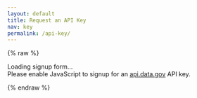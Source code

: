 ```yaml
---
layout: default
title: Request an API Key
nav: key
permalink: /api-key/
---
```





{% raw %} 

<div id="apidatagov_signup">Loading signup form...</div>
<script type="text/javascript">
 /* * * CONFIGURATION VARIABLES: EDIT BEFORE PASTING INTO YOUR WEBPAGE * * */
 var apiUmbrellaSignupOptions = {
   // Pick a short, unique name to identify your site, like 'gsa-auctions'
   // in this example.
   registrationSource: 'ed-developer-hub',

   // Enter the API key you signed up for and specially configured for this
   // API key signup embed form.
   apiKey: 'GKqvZS2yThqpVN95whiKzoSxm6i6JiCKkg5PCFEr',

   // Provide an example URL you want to show to users after they signup.
   // This can be any API endpoint on your server, and you can use the
   // special {{api_key}} variable to automatically substitute in the API
   // key the user just signed up for.
   exampleApiUrl: 'https://api.ed.gov/data/less-than-highschool_2015?api_key={{api_key}}'

   // OPTIONAL: Provide extra content to display on the signup confirmation
   // page. This will be displayed below the user's API key and the example
   // API URL are shown. HTML is allowed. Defaults to ""
   // signupConfirmationMessage: '',

   // OPTIONAL: Provide a URL to your own contact page to link to for user
   // support. Defaults to "https://api.data.gov/contact/"
   // contactUrl: 'https://agency.gov/example',

   // OPTIONAL: Set to true to verify the user's e-mail address by only
   // sending them their API key via e-mail, and not displaying it on the
   // signup confirmation web page. Defaults to false.
   // verifyEmail: true,

   // OPTIONAL: Set to false to disable sending a welcome e-mail to the
   // user after signing up. Defaults to true.
   // sendWelcomeEmail: false,

   // OPTIONAL: Provide the name of your developer site. This will appear
   // in the subject of the welcome e-mail as "Your {{siteName}} API key".
   // Defaults to "api.data.gov".
   // siteName: 'Agency Developer Network',

   // OPTIONAL: Provide a custom sender name for who the welcome email
   // appears from. The actual address will be "noreply@api.data.gov", but
   // this will change the name of the displayed sender in this fashion:
   // "{{emailFromName}} <noreply@api.data.gov>". Defaults to "".
   // emailFromName: 'Agency Developer Network',

   // OPTIONAL: Provide an extra input field to ask for the user's website.
   // Defaults to false.
   // websiteInput: true,

   // OPTIONAL: Provide an extra checkbox asking the user to agree to terms
   // and conditions before signing up. Defaults to false.
   // termsCheckbox: true,

   // OPTIONAL: If the terms & conditions checkbox is enabled, link to this
   // URL for your API's terms & conditions. Defaults to "".
   // termsUrl: "https://agency.gov/api-terms/",
 };

 /* * * DON'T EDIT BELOW THIS LINE * * */
 (function() {
   var apiUmbrella = document.createElement('script'); apiUmbrella.type = 'text/javascript'; apiUmbrella.async = true;
   apiUmbrella.src = 'https://api.data.gov/static/javascripts/signup_embed.js';
   (document.getElementsByTagName('head')[0] || document.getElementsByTagName('body')[0]).appendChild(apiUmbrella);
 })();
</script>
<noscript>Please enable JavaScript to signup for an <a href="http://api.data.gov/">api.data.gov</a> API key.</noscript>

{% endraw %}
